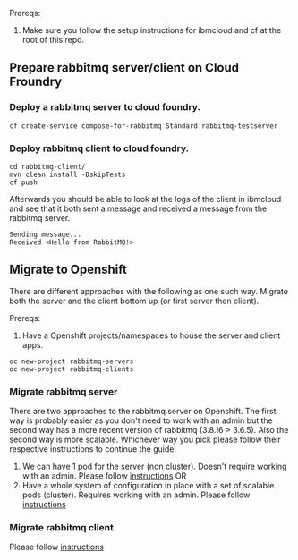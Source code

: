 Prereqs:
1. Make sure you follow the setup instructions for ibmcloud and cf at the root of this repo.

## Prepare rabbitmq server/client on Cloud Froundry
### Deploy a rabbitmq server to cloud foundry. 
```
cf create-service compose-for-rabbitmq Standard rabbitmq-testserver
```


###  Deploy rabbitmq client to cloud foundry. 

```
cd rabbitmq-client/
mvn clean install -DskipTests
cf push
```

Afterwards you should be able to look at the logs of the client in ibmcloud and see that it both sent a message and received a message from the rabbitmq server.
```
Sending message...
Received <Hello from RabbitMQ!>
```


## Migrate to Openshift
There are different approaches with the following as one such way. Migrate both the server and the client bottom up (or first server then client).

Prereqs: 
1. Have a Openshift projects/namespaces to house the server and client apps. 
```
oc new-project rabbitmq-servers
oc new-project rabbitmq-clients
```

### Migrate rabbitmq server
There are two approaches to the rabbitmq server on Openshift. The first way is probably easier as you don't need to work with an admin but the second way has a more recent version of rabbitmq (3.8.16 > 3.6.5). Also the second way is more scalable. Whichever way you pick please follow their respective instructions to continue the guide.

1. We can have 1 pod for the server (non cluster). Doesn't require working with an admin. Please follow [instructions](./rabbitmq-server-noncluster/README.md)
OR
1. Have a whole system of configuration in place with a set of scalable pods (cluster). Requires working with an admin. Please follow [instructions](./rabbitmq-server-cluster-via-customized-kubernetes-operator/README.md)


### Migrate rabbitmq client
Please follow [instructions](./rabbitmq-client/README.md)